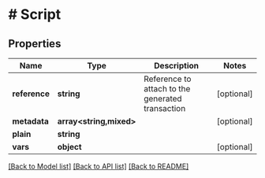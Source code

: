 # # Script

## Properties

Name | Type | Description | Notes
------------ | ------------- | ------------- | -------------
**reference** | **string** | Reference to attach to the generated transaction | [optional]
**metadata** | **array<string,mixed>** |  | [optional]
**plain** | **string** |  |
**vars** | **object** |  | [optional]

[[Back to Model list]](../../README.md#models) [[Back to API list]](../../README.md#endpoints) [[Back to README]](../../README.md)
